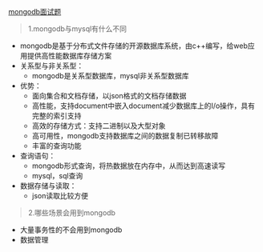 
[mongodb面试题](https://juejin.im/post/5d74fd60e51d4561c67840f4#heading-4)

> 1.mongodb与mysql有什么不同

* mongodb是基于分布式文件存储的开源数据库系统，由c++编写，给web应用提供高性能数据库存储方案
* 关系型与非关系型：
    * mongodb是关系型数据库，mysql非关系型数据库
* 优势：
    * 面向集合和文档存储，以json格式的文档存储数据
    * 高性能，支持document中嵌入document减少数据库上的I/o操作，具有完整的索引支持
    * 高效的存储方式：支持二进制以及大型对象
    * 高可用性，mongodb支持数据库之间的数据复制已转移故障
    * 丰富的查询功能
* 查询语句：
    * mongodb形式查询，将热数据放在内存中，从而达到高速读写
    * mysql，sql查询
* 数据存储与读取：
    * json读取比较方便


> 2.哪些场景会用到mongodb

* 大量事务性的不会用到mongodb
* 数据管理
